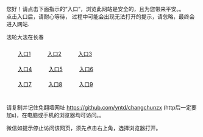 您好！请点击下面指示的“入口”，浏览此网站是安全的，且为您带来平安。。 <br/>
点击入口后，请耐心等待， 过程中可能会出现无法打开的提示，请忽略，最终会进入网站. </br>

法轮大法在长春<br/>
<div style="padding:10px"><a style="margin:20px" target="_blank" href="https://d3vfms9s4urew8.cloudfront.net/2Qpsp?zvkrbxoa" id="ccLink1" rel="nofollow">入口1</a> <a target="_blank" style="margin:20px" href="https://d32mvq1q29i3qo.cloudfront.net/2Qpsp?yynwtasn" id="ccLink2" rel="nofollow">入口2</a> <a style="margin:20px" target="_blank" href="https://d27kqx9ojf4vfk.cloudfront.net/2Qpsp?oqbqqezj" id="ccLink3" rel="nofollow">入口3</a></div>

<div style="padding:10px" ><a style="margin:20px" target="_blank" href="https://d3vfms9s4urew8.cloudfront.net/2Qpsp?zvkrbxoa" id="ccLink4" rel="nofollow">入口4</a> <a style="margin:20px" href="https://d32mvq1q29i3qo.cloudfront.net/2Qpsp?yynwtasn" target="_blank" id="ccLink5" rel="nofollow">入口5</a> <a style="margin:20px" href="https://d27kqx9ojf4vfk.cloudfront.net/2Qpsp?oqbqqezj" target="_blank" id="ccLink6" rel="nofollow">入口6</a></div>

<div style="padding:10px"><a style="margin:20px" target="_blank" href="https://d3vfms9s4urew8.cloudfront.net/2Qpsp?zvkrbxoa" id="ccLink7" rel="nofollow">入口7</a> <a style="margin:20px" href="https://d32mvq1q29i3qo.cloudfront.net/2Qpsp?yynwtasn" target="_blank" id="ccLink8" rel="nofollow">入口8</a> <a style="margin:20px" target="_blank" href="https://d27kqx9ojf4vfk.cloudfront.net/2Qpsp?oqbqqezj" id="ccLink9" rel="nofollow">入口9</a></div>

<br/>



请复制并记住免翻墙网址 https://github.com/yntd/changchunzx (http后一定要加s)，在电脑或手机的浏览器均可访问。。<br/>

微信如提示停止访问该网页，须先点击右上角，选择浏览器打开。
